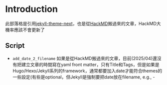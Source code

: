 # Introduction
此部落格是引用[jekyll-theme-next](https://github.com/Simpleyyt/jekyll-theme-next)，也是從[HackMD](https://hackmd.io/@SBK6401)搬過來的文章，HackMD大機率應該不會更新了
## Script
* `add_date_2_filename`
	如果是從HackMD搬過來的文章，目前(2025/04)還沒有把建立文章的時間寫在yaml front matter，只有Title和Tags，但是如果是Hugo/Hexo/Jekyll系列的framework，通常都要加入date才能符合themes的一些設定(有些是optional，但Jekyll是強制要把date放在filename, e.g., <date>-<title>.md)，我直接把從HackMD下載下來的檔案的修改時間當作檔案的建立時間，但非常不準確，就是一個下下策
	```python
	$ python add_date_2_filename.py
	```
* `add_category_2_file`
	我的寫法是把文章的file path直接當作category，例如`a/b/c/d.md`，則`categories: "a/b/c"`
	```python
	$ python add_category_2_file.py
	```
* `new_file`
	因為Jekyll不像Hugo可以直接new一個post instance，所以直接寫一個script，包含最基本的front matter和標題以及excerpt
	```python
	$ python new_file.py --file_path="a/b/c/d.md"
	```
	```template
	---
    layout: post
    title: "{name}"
    date: {date_full}
    categories: "{category_str}"
    tags: []
    draft: false
    toc: true
    comments: true
    ---

    # {name}
    <!--more-->
    
	```